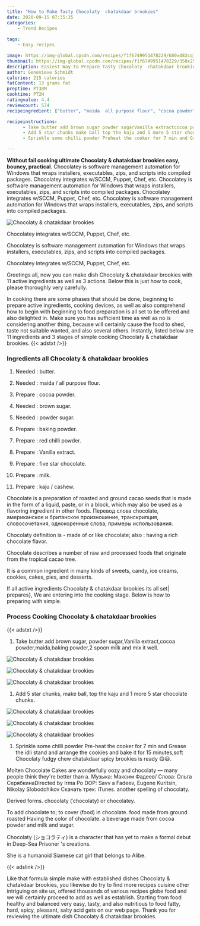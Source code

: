 ```yaml
---
title: "How to Make Tasty Chocolaty  chatakdaar brookies"
date: 2020-09-15 07:35:35
categories:
    - Trend Recipes
    
tags:
    - Easy recipes

image: https://img-global.cpcdn.com/recipes/f1f6749951478229/680x482cq70/chocolaty-chatakdaar-brookies-recipe-main-photo.jpg
thumbnail: https://img-global.cpcdn.com/recipes/f1f6749951478229/350x250cq70/chocolaty-chatakdaar-brookies-recipe-main-photo.jpg
description: Easiest Way to Prepare Tasty Chocolaty  chatakdaar brookies with 11 ingredients and 3 stages of easy cooking.
author: Genevieve Schmidt
calories: 215 calories
fatContent: 13 grams fat
preptime: PT38M
cooktime: PT2H
ratingvalue: 4.4
reviewcount: 574
recipeingredient: ["butter", "maida  all purpose flour", "cocoa powder", "brown sugar", "powder sugar", "baking powder", "red chilli powder", "Vanilla extract", "five star chocolate", "milk", "kaju  cashew"]

recipeinstructions: 
      - Take butter add brown sugar powder sugarVanilla extractcocoa powdermaidabaking powder2 spoon milk and mix it well 
      - Add 5 star chunks make ball top the kaju and 1 more 5 star chocolate chunks 
      - Sprinkle some chilli powder Preheat the cooker for 7 min and Grease the idli stand and arrange the cookies and bake it for 15 minutessoft Chocolaty fudgy chew chatakdaar spicy brookies is ready 

---
```




**Without fail cooking ultimate Chocolaty &amp; chatakdaar brookies easy, bouncy, practical**. Chocolatey is software management automation for Windows that wraps installers, executables, zips, and scripts into compiled packages. Chocolatey integrates w/SCCM, Puppet, Chef, etc. Chocolatey is software management automation for Windows that wraps installers, executables, zips, and scripts into compiled packages. Chocolatey integrates w/SCCM, Puppet, Chef, etc. Chocolatey is software management automation for Windows that wraps installers, executables, zips, and scripts into compiled packages.


![Chocolaty &amp; chatakdaar brookies](https://img-global.cpcdn.com/recipes/f1f6749951478229/680x482cq70/chocolaty-chatakdaar-brookies-recipe-main-photo.jpg "Chocolaty &amp; chatakdaar brookies")



Chocolatey integrates w/SCCM, Puppet, Chef, etc.

Chocolatey is software management automation for Windows that wraps installers, executables, zips, and scripts into compiled packages.

Chocolatey integrates w/SCCM, Puppet, Chef, etc.


Greetings all, now you can make dish Chocolaty &amp; chatakdaar brookies with 11 active ingredients as well as 3 actions. Below this is just how to cook, please thoroughly very carefully.

In cooking there are some phases that should be done, beginning to prepare active ingredients, cooking devices, as well as also comprehend how to begin with beginning to food preparation is all set to be offered and also delighted in. Make sure you has sufficient time as well as no is considering another thing, because will certainly cause the food to shed, taste not suitable wanted, and also several others. Instantly, listed below are 11 ingredients and 3 stages of simple cooking Chocolaty &amp; chatakdaar brookies.
{{< adstxt />}}

### Ingredients all Chocolaty &amp; chatakdaar brookies


1. Needed  : butter.

1. Needed  : maida / all purpose flour.

1. Prepare  : cocoa powder.

1. Needed  : brown sugar.

1. Needed  : powder sugar.

1. Prepare  : baking powder.

1. Prepare  : red chilli powder.

1. Prepare  : Vanilla extract.

1. Prepare  : five star chocolate.

1. Prepare  : milk.

1. Prepare  : kaju / cashew.


Chocolate is a preparation of roasted and ground cacao seeds that is made in the form of a liquid, paste, or in a block, which may also be used as a flavoring ingredient in other foods. Перевод слова chocolate, американское и британское произношение, транскрипция, словосочетания, однокоренные слова, примеры использования.

Chocolaty definition is - made of or like chocolate; also : having a rich chocolate flavor.

Chocolate describes a number of raw and processed foods that originate from the tropical cacao tree.

It is a common ingredient in many kinds of sweets, candy, ice creams, cookies, cakes, pies, and desserts.


If all active ingredients Chocolaty &amp; chatakdaar brookies its all set| prepares}, We are entering into the cooking stage. Below is how to preparing with simple.

### Process Cooking Chocolaty &amp; chatakdaar brookies

{{< adstxt />}}


1. Take butter add brown sugar, powder sugar,Vanilla extract,cocoa powder,maida,baking powder,2 spoon milk and mix it well.



![Chocolaty &amp; chatakdaar brookies](https://img-global.cpcdn.com/steps/0adac0c525a71c86/160x128cq70/chocolaty-chatakdaar-brookies-recipe-step-1-photo.jpg" "Chocolaty &amp; chatakdaar brookies")

![Chocolaty &amp; chatakdaar brookies](https://img-global.cpcdn.com/steps/2948670e83575e1f/160x128cq70/chocolaty-chatakdaar-brookies-recipe-step-1-photo.jpg" "Chocolaty &amp; chatakdaar brookies")

![Chocolaty &amp; chatakdaar brookies](https://img-global.cpcdn.com/steps/48d8362deb6c378e/160x128cq70/chocolaty-chatakdaar-brookies-recipe-step-1-photo.jpg" "Chocolaty &amp; chatakdaar brookies")



1. Add 5 star chunks, make ball, top the kaju and 1 more 5 star chocolate chunks.



![Chocolaty &amp; chatakdaar brookies](https://img-global.cpcdn.com/steps/a23648c3c7862236/160x128cq70/chocolaty-chatakdaar-brookies-recipe-step-2-photo.jpg" "Chocolaty &amp; chatakdaar brookies")

![Chocolaty &amp; chatakdaar brookies](https://img-global.cpcdn.com/steps/c0b95765979ba766/160x128cq70/chocolaty-chatakdaar-brookies-recipe-step-2-photo.jpg" "Chocolaty &amp; chatakdaar brookies")

![Chocolaty &amp; chatakdaar brookies](https://img-global.cpcdn.com/steps/ba5ef2382ba2868e/160x128cq70/chocolaty-chatakdaar-brookies-recipe-step-2-photo.jpg" "Chocolaty &amp; chatakdaar brookies")



1. Sprinkle some chilli powder Pre-heat the cooker for 7 min and Grease the idli stand and arrange the cookies and bake it for 15 minutes,soft Chocolaty fudgy chew chatakdaar spicy brookies is ready 😋😃.




Molten Chocolate Cakes are wonderfully oozy and chocolaty — many people think they&#39;re better than a. Музыка: Максим Фадеев/ Слова: Ольга СерябкинаDirected by Irma Po DOP: Savv a Fadeev, Eugene Kuritsin, Nikolay Slobodchikov Скачать трек: iTunes. another spelling of chocolaty.

Derived forms. chocolaty (ˈchocolaty) or chocolatey.

To add chocolate to; to cover (food) in chocolate. food made from ground roasted Having the color of chocolate. a beverage made from cocoa powder and milk and sugar.

Chocolaty (ショコラティ) is a character that has yet to make a formal debut in Deep-Sea Prisoner &#39;s creations.

She is a humanoid Siamese cat girl that belongs to Alibe.


{{< adslink />}}

Like that formula simple make with established dishes Chocolaty &amp; chatakdaar brookies, you likewise do try to find more recipes cuisine other intriguing on site us, offered thousands of various recipes globe food and we will certainly proceed to add as well as establish. Starting from food healthy and balanced very easy, tasty, and also nutritious to food fatty, hard, spicy, pleasant, salty acid gets on our web page. Thank you for reviewing the ultimate dish Chocolaty &amp; chatakdaar brookies.
